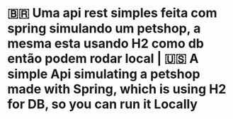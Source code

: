 # 🇧🇷 Uma api rest simples feita com spring simulando um petshop, a mesma esta usando H2 como db então podem rodar local | 🇺🇸 A simple Api simulating a petshop made with Spring, which is using H2 for DB, so you can run it Locally
